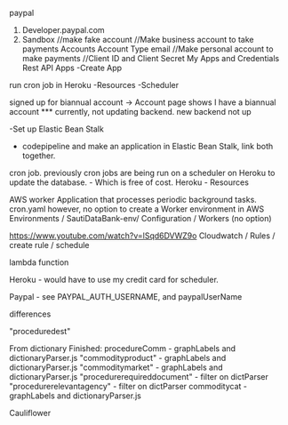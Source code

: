 paypal
1. Developer.paypal.com
2. Sandbox
//make fake account
//Make business account to take payments
Accounts
Account Type
email
//Make personal account to make payments
//Client ID and Client Secret
My Apps and Credentials
Rest API Apps
-Create App



run cron job in Heroku
-Resources 
-Scheduler


signed up for biannual account -> Account page shows I have a biannual account *** currently, not updating backend.  new backend not up

-Set up Elastic Bean Stalk
- codepipeline and make an application in Elastic Bean Stalk, link both together.

cron job.
previously cron jobs are being run on a scheduler on Heroku to update the database. - Which is free of cost.
Heroku - Resources

AWS
worker Application that processes periodic 
background tasks.  cron.yaml 
however, no option to create a Worker environment in AWS
Environments / SautiDataBank-env/ Configuration / Workers (no option)

https://www.youtube.com/watch?v=lSqd6DVWZ9o
Cloudwatch / Rules / create rule / schedule


lambda function

Heroku - would have to use my credit card for scheduler.

Paypal - see PAYPAL_AUTH_USERNAME, and paypalUserName


differences

"proceduredest"

From dictionary
Finished:
procedureComm - graphLabels and dictionaryParser.js
"commodityproduct"  - graphLabels and dictionaryParser.js
"commoditymarket"  - graphLabels and dictionaryParser.js
"procedurerequireddocument" - filter on dictParser
"procedurerelevantagency" - filter on dictParser
commoditycat - graphLabels and dictionaryParser.js



Cauliflower